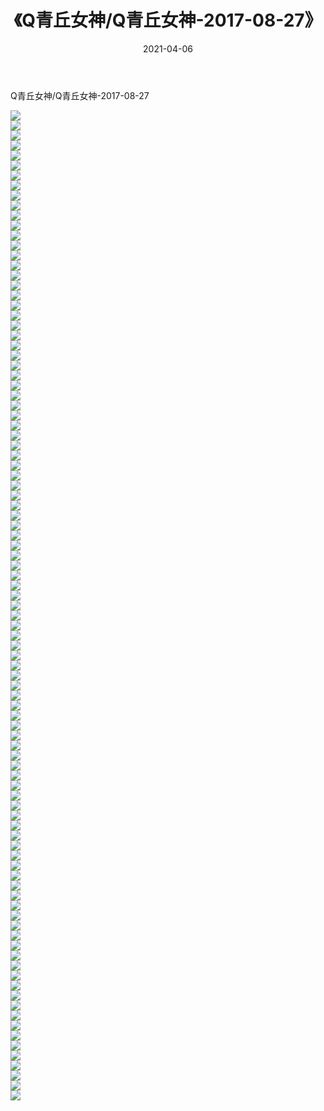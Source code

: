 ﻿---
layout: post
title:  《Q青丘女神/Q青丘女神-2017-08-27》
date:   2021-04-06
img: http://img.660000.xyz/Sharelink/网络美图/2021/Q青丘女神/Q青丘女神-2017-08-27/000.jpg
categories: [美女, 清纯, 唯美]
---

Q青丘女神/Q青丘女神-2017-08-27

 ![](http://img.660000.xyz/Sharelink/网络美图/2021/Q青丘女神/Q青丘女神-2017-08-27/001.jpg) <br>![](http://img.660000.xyz/Sharelink/网络美图/2021/Q青丘女神/Q青丘女神-2017-08-27/002.jpg) <br>![](http://img.660000.xyz/Sharelink/网络美图/2021/Q青丘女神/Q青丘女神-2017-08-27/003.jpg) <br>![](http://img.660000.xyz/Sharelink/网络美图/2021/Q青丘女神/Q青丘女神-2017-08-27/004.jpg) <br>![](http://img.660000.xyz/Sharelink/网络美图/2021/Q青丘女神/Q青丘女神-2017-08-27/005.jpg) <br>![](http://img.660000.xyz/Sharelink/网络美图/2021/Q青丘女神/Q青丘女神-2017-08-27/006.jpg) <br>![](http://img.660000.xyz/Sharelink/网络美图/2021/Q青丘女神/Q青丘女神-2017-08-27/007.jpg) <br>![](http://img.660000.xyz/Sharelink/网络美图/2021/Q青丘女神/Q青丘女神-2017-08-27/008.jpg) <br>![](http://img.660000.xyz/Sharelink/网络美图/2021/Q青丘女神/Q青丘女神-2017-08-27/009.jpg) <br>![](http://img.660000.xyz/Sharelink/网络美图/2021/Q青丘女神/Q青丘女神-2017-08-27/010.jpg) <br>![](http://img.660000.xyz/Sharelink/网络美图/2021/Q青丘女神/Q青丘女神-2017-08-27/011.jpg) <br>![](http://img.660000.xyz/Sharelink/网络美图/2021/Q青丘女神/Q青丘女神-2017-08-27/012.jpg) <br>![](http://img.660000.xyz/Sharelink/网络美图/2021/Q青丘女神/Q青丘女神-2017-08-27/013.jpg) <br>![](http://img.660000.xyz/Sharelink/网络美图/2021/Q青丘女神/Q青丘女神-2017-08-27/014.jpg) <br>![](http://img.660000.xyz/Sharelink/网络美图/2021/Q青丘女神/Q青丘女神-2017-08-27/015.jpg) <br>![](http://img.660000.xyz/Sharelink/网络美图/2021/Q青丘女神/Q青丘女神-2017-08-27/016.jpg) <br>![](http://img.660000.xyz/Sharelink/网络美图/2021/Q青丘女神/Q青丘女神-2017-08-27/017.jpg) <br>![](http://img.660000.xyz/Sharelink/网络美图/2021/Q青丘女神/Q青丘女神-2017-08-27/018.jpg) <br>![](http://img.660000.xyz/Sharelink/网络美图/2021/Q青丘女神/Q青丘女神-2017-08-27/019.jpg) <br>![](http://img.660000.xyz/Sharelink/网络美图/2021/Q青丘女神/Q青丘女神-2017-08-27/020.jpg) <br>![](http://img.660000.xyz/Sharelink/网络美图/2021/Q青丘女神/Q青丘女神-2017-08-27/021.jpg) <br>![](http://img.660000.xyz/Sharelink/网络美图/2021/Q青丘女神/Q青丘女神-2017-08-27/022.jpg) <br>![](http://img.660000.xyz/Sharelink/网络美图/2021/Q青丘女神/Q青丘女神-2017-08-27/023.jpg) <br>![](http://img.660000.xyz/Sharelink/网络美图/2021/Q青丘女神/Q青丘女神-2017-08-27/024.jpg) <br>![](http://img.660000.xyz/Sharelink/网络美图/2021/Q青丘女神/Q青丘女神-2017-08-27/025.jpg) <br>![](http://img.660000.xyz/Sharelink/网络美图/2021/Q青丘女神/Q青丘女神-2017-08-27/026.jpg) <br>![](http://img.660000.xyz/Sharelink/网络美图/2021/Q青丘女神/Q青丘女神-2017-08-27/027.jpg) <br>![](http://img.660000.xyz/Sharelink/网络美图/2021/Q青丘女神/Q青丘女神-2017-08-27/028.jpg) <br>![](http://img.660000.xyz/Sharelink/网络美图/2021/Q青丘女神/Q青丘女神-2017-08-27/029.jpg) <br>![](http://img.660000.xyz/Sharelink/网络美图/2021/Q青丘女神/Q青丘女神-2017-08-27/030.jpg) <br>![](http://img.660000.xyz/Sharelink/网络美图/2021/Q青丘女神/Q青丘女神-2017-08-27/031.jpg) <br>![](http://img.660000.xyz/Sharelink/网络美图/2021/Q青丘女神/Q青丘女神-2017-08-27/032.jpg) <br>![](http://img.660000.xyz/Sharelink/网络美图/2021/Q青丘女神/Q青丘女神-2017-08-27/033.jpg) <br>![](http://img.660000.xyz/Sharelink/网络美图/2021/Q青丘女神/Q青丘女神-2017-08-27/034.jpg) <br>![](http://img.660000.xyz/Sharelink/网络美图/2021/Q青丘女神/Q青丘女神-2017-08-27/035.jpg) <br>![](http://img.660000.xyz/Sharelink/网络美图/2021/Q青丘女神/Q青丘女神-2017-08-27/036.jpg) <br>![](http://img.660000.xyz/Sharelink/网络美图/2021/Q青丘女神/Q青丘女神-2017-08-27/037.jpg) <br>![](http://img.660000.xyz/Sharelink/网络美图/2021/Q青丘女神/Q青丘女神-2017-08-27/038.jpg) <br>![](http://img.660000.xyz/Sharelink/网络美图/2021/Q青丘女神/Q青丘女神-2017-08-27/039.jpg) <br>![](http://img.660000.xyz/Sharelink/网络美图/2021/Q青丘女神/Q青丘女神-2017-08-27/040.jpg) <br>![](http://img.660000.xyz/Sharelink/网络美图/2021/Q青丘女神/Q青丘女神-2017-08-27/041.jpg) <br>![](http://img.660000.xyz/Sharelink/网络美图/2021/Q青丘女神/Q青丘女神-2017-08-27/042.jpg) <br>![](http://img.660000.xyz/Sharelink/网络美图/2021/Q青丘女神/Q青丘女神-2017-08-27/043.jpg) <br>![](http://img.660000.xyz/Sharelink/网络美图/2021/Q青丘女神/Q青丘女神-2017-08-27/044.jpg) <br>![](http://img.660000.xyz/Sharelink/网络美图/2021/Q青丘女神/Q青丘女神-2017-08-27/045.jpg) <br>![](http://img.660000.xyz/Sharelink/网络美图/2021/Q青丘女神/Q青丘女神-2017-08-27/046.jpg) <br>![](http://img.660000.xyz/Sharelink/网络美图/2021/Q青丘女神/Q青丘女神-2017-08-27/047.jpg) <br>![](http://img.660000.xyz/Sharelink/网络美图/2021/Q青丘女神/Q青丘女神-2017-08-27/048.jpg) <br>![](http://img.660000.xyz/Sharelink/网络美图/2021/Q青丘女神/Q青丘女神-2017-08-27/049.jpg) <br>![](http://img.660000.xyz/Sharelink/网络美图/2021/Q青丘女神/Q青丘女神-2017-08-27/050.jpg) <br>![](http://img.660000.xyz/Sharelink/网络美图/2021/Q青丘女神/Q青丘女神-2017-08-27/051.jpg) <br>![](http://img.660000.xyz/Sharelink/网络美图/2021/Q青丘女神/Q青丘女神-2017-08-27/052.jpg) <br>![](http://img.660000.xyz/Sharelink/网络美图/2021/Q青丘女神/Q青丘女神-2017-08-27/053.jpg) <br>![](http://img.660000.xyz/Sharelink/网络美图/2021/Q青丘女神/Q青丘女神-2017-08-27/054.jpg) <br>![](http://img.660000.xyz/Sharelink/网络美图/2021/Q青丘女神/Q青丘女神-2017-08-27/055.jpg) <br>![](http://img.660000.xyz/Sharelink/网络美图/2021/Q青丘女神/Q青丘女神-2017-08-27/056.jpg) <br>![](http://img.660000.xyz/Sharelink/网络美图/2021/Q青丘女神/Q青丘女神-2017-08-27/057.jpg) <br>![](http://img.660000.xyz/Sharelink/网络美图/2021/Q青丘女神/Q青丘女神-2017-08-27/058.jpg) <br>![](http://img.660000.xyz/Sharelink/网络美图/2021/Q青丘女神/Q青丘女神-2017-08-27/059.jpg) <br>![](http://img.660000.xyz/Sharelink/网络美图/2021/Q青丘女神/Q青丘女神-2017-08-27/060.jpg) <br>![](http://img.660000.xyz/Sharelink/网络美图/2021/Q青丘女神/Q青丘女神-2017-08-27/061.jpg) <br>![](http://img.660000.xyz/Sharelink/网络美图/2021/Q青丘女神/Q青丘女神-2017-08-27/062.jpg) <br>![](http://img.660000.xyz/Sharelink/网络美图/2021/Q青丘女神/Q青丘女神-2017-08-27/063.jpg) <br>![](http://img.660000.xyz/Sharelink/网络美图/2021/Q青丘女神/Q青丘女神-2017-08-27/064.jpg) <br>![](http://img.660000.xyz/Sharelink/网络美图/2021/Q青丘女神/Q青丘女神-2017-08-27/065.jpg) <br>![](http://img.660000.xyz/Sharelink/网络美图/2021/Q青丘女神/Q青丘女神-2017-08-27/066.jpg) <br>![](http://img.660000.xyz/Sharelink/网络美图/2021/Q青丘女神/Q青丘女神-2017-08-27/067.jpg) <br>![](http://img.660000.xyz/Sharelink/网络美图/2021/Q青丘女神/Q青丘女神-2017-08-27/068.jpg) <br>![](http://img.660000.xyz/Sharelink/网络美图/2021/Q青丘女神/Q青丘女神-2017-08-27/069.jpg) <br>![](http://img.660000.xyz/Sharelink/网络美图/2021/Q青丘女神/Q青丘女神-2017-08-27/070.jpg) <br>![](http://img.660000.xyz/Sharelink/网络美图/2021/Q青丘女神/Q青丘女神-2017-08-27/071.jpg) <br>![](http://img.660000.xyz/Sharelink/网络美图/2021/Q青丘女神/Q青丘女神-2017-08-27/072.jpg) <br>![](http://img.660000.xyz/Sharelink/网络美图/2021/Q青丘女神/Q青丘女神-2017-08-27/073.jpg) <br>![](http://img.660000.xyz/Sharelink/网络美图/2021/Q青丘女神/Q青丘女神-2017-08-27/074.jpg) <br>![](http://img.660000.xyz/Sharelink/网络美图/2021/Q青丘女神/Q青丘女神-2017-08-27/075.jpg) <br>![](http://img.660000.xyz/Sharelink/网络美图/2021/Q青丘女神/Q青丘女神-2017-08-27/076.jpg) <br>![](http://img.660000.xyz/Sharelink/网络美图/2021/Q青丘女神/Q青丘女神-2017-08-27/077.jpg) <br>![](http://img.660000.xyz/Sharelink/网络美图/2021/Q青丘女神/Q青丘女神-2017-08-27/078.jpg) <br>![](http://img.660000.xyz/Sharelink/网络美图/2021/Q青丘女神/Q青丘女神-2017-08-27/079.jpg) <br>![](http://img.660000.xyz/Sharelink/网络美图/2021/Q青丘女神/Q青丘女神-2017-08-27/080.jpg) <br>![](http://img.660000.xyz/Sharelink/网络美图/2021/Q青丘女神/Q青丘女神-2017-08-27/081.jpg) <br>![](http://img.660000.xyz/Sharelink/网络美图/2021/Q青丘女神/Q青丘女神-2017-08-27/082.jpg) <br>![](http://img.660000.xyz/Sharelink/网络美图/2021/Q青丘女神/Q青丘女神-2017-08-27/083.jpg) <br>![](http://img.660000.xyz/Sharelink/网络美图/2021/Q青丘女神/Q青丘女神-2017-08-27/084.jpg) <br>![](http://img.660000.xyz/Sharelink/网络美图/2021/Q青丘女神/Q青丘女神-2017-08-27/085.jpg) <br>![](http://img.660000.xyz/Sharelink/网络美图/2021/Q青丘女神/Q青丘女神-2017-08-27/086.jpg) <br>![](http://img.660000.xyz/Sharelink/网络美图/2021/Q青丘女神/Q青丘女神-2017-08-27/087.jpg) <br>![](http://img.660000.xyz/Sharelink/网络美图/2021/Q青丘女神/Q青丘女神-2017-08-27/088.jpg) <br>![](http://img.660000.xyz/Sharelink/网络美图/2021/Q青丘女神/Q青丘女神-2017-08-27/089.jpg) <br>![](http://img.660000.xyz/Sharelink/网络美图/2021/Q青丘女神/Q青丘女神-2017-08-27/090.jpg) <br>![](http://img.660000.xyz/Sharelink/网络美图/2021/Q青丘女神/Q青丘女神-2017-08-27/091.jpg) <br>![](http://img.660000.xyz/Sharelink/网络美图/2021/Q青丘女神/Q青丘女神-2017-08-27/092.jpg) <br>![](http://img.660000.xyz/Sharelink/网络美图/2021/Q青丘女神/Q青丘女神-2017-08-27/093.jpg) <br>![](http://img.660000.xyz/Sharelink/网络美图/2021/Q青丘女神/Q青丘女神-2017-08-27/094.jpg) <br>![](http://img.660000.xyz/Sharelink/网络美图/2021/Q青丘女神/Q青丘女神-2017-08-27/095.jpg) <br>![](http://img.660000.xyz/Sharelink/网络美图/2021/Q青丘女神/Q青丘女神-2017-08-27/096.jpg) <br>![](http://img.660000.xyz/Sharelink/网络美图/2021/Q青丘女神/Q青丘女神-2017-08-27/097.jpg) <br>![](http://img.660000.xyz/Sharelink/网络美图/2021/Q青丘女神/Q青丘女神-2017-08-27/098.jpg) <br>![](http://img.660000.xyz/Sharelink/网络美图/2021/Q青丘女神/Q青丘女神-2017-08-27/099.jpg) <br>
